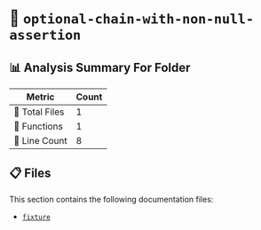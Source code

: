 # 📁 `optional-chain-with-non-null-assertion`

## 📊 Analysis Summary For Folder

| Metric | Count |
|--------|-------|
| 📁 Total Files | 1 |
| 🔧 Functions | 1 |
| 🔢 Line Count | 8 |


## 📋 Files

This section contains the following documentation files:

- [`fixture`](./fixture.md)